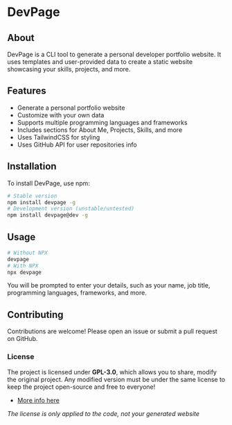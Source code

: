 # DevPage

## About
DevPage is a CLI tool to generate a personal developer portfolio website. It uses templates and user-provided data to create a static website showcasing your skills, projects, and more.

## Features
- Generate a personal portfolio website
- Customize with your own data
- Supports multiple programming languages and frameworks
- Includes sections for About Me, Projects, Skills, and more
- Uses TailwindCSS for styling
- Uses GitHub API for user repositories info

## Installation
To install DevPage, use npm:

```bash
# Stable version
npm install devpage -g
# Development version (unstable/untested)
npm install devpage@dev -g
```

## Usage
```bash
# Without NPX
devpage
# With NPX
npx devpage
```
You will be prompted to enter your details, such as your name, job title, programming languages, frameworks, and more.

## Contributing
Contributions are welcome! Please open an issue or submit a pull request on GitHub.

### License
The project is licensed under **GPL-3.0**, which allows you to share, modify the original project. Any modified version must be under the same license to keep the project open-source and free to everyone! 
- [More info here](https://www.gnu.org/licenses/gpl-3.0.html)

*The license is only applied to the code, not your generated website*